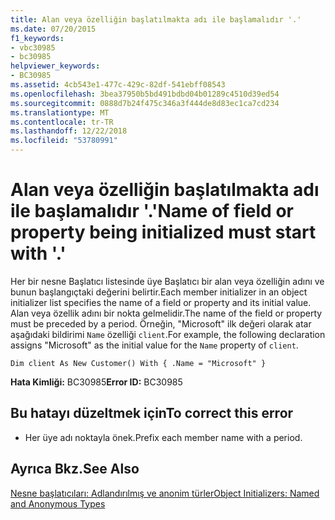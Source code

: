 ```yaml
---
title: Alan veya özelliğin başlatılmakta adı ile başlamalıdır '.'
ms.date: 07/20/2015
f1_keywords:
- vbc30985
- bc30985
helpviewer_keywords:
- BC30985
ms.assetid: 4cb543e1-477c-429c-82df-541ebff08543
ms.openlocfilehash: 3bea37950b5bd491bdbd04b01289c4510d39ed54
ms.sourcegitcommit: 0888d7b24f475c346a3f444de8d83ec1ca7cd234
ms.translationtype: MT
ms.contentlocale: tr-TR
ms.lasthandoff: 12/22/2018
ms.locfileid: "53780991"
---
```

# <a name="name-of-field-or-property-being-initialized-must-start-with-"></a><span data-ttu-id="7f834-102">Alan veya özelliğin başlatılmakta adı ile başlamalıdır '.'</span><span class="sxs-lookup"><span data-stu-id="7f834-102">Name of field or property being initialized must start with '.'</span></span>
<span data-ttu-id="7f834-103">Her bir nesne Başlatıcı listesinde üye Başlatıcı bir alan veya özelliğin adını ve bunun başlangıçtaki değerini belirtir.</span><span class="sxs-lookup"><span data-stu-id="7f834-103">Each member initializer in an object initializer list specifies the name of a field or property and its initial value.</span></span> <span data-ttu-id="7f834-104">Alan veya özellik adını bir nokta gelmelidir.</span><span class="sxs-lookup"><span data-stu-id="7f834-104">The name of the field or property must be preceded by a period.</span></span> <span data-ttu-id="7f834-105">Örneğin, "Microsoft" ilk değeri olarak atar aşağıdaki bildirimi `Name` özelliği `client`.</span><span class="sxs-lookup"><span data-stu-id="7f834-105">For example, the following declaration assigns "Microsoft" as the initial value for the `Name` property of `client`.</span></span>  
  
```  
Dim client As New Customer() With { .Name = "Microsoft" }  
```  
  
 <span data-ttu-id="7f834-106">**Hata Kimliği:** BC30985</span><span class="sxs-lookup"><span data-stu-id="7f834-106">**Error ID:** BC30985</span></span>  
  
## <a name="to-correct-this-error"></a><span data-ttu-id="7f834-107">Bu hatayı düzeltmek için</span><span class="sxs-lookup"><span data-stu-id="7f834-107">To correct this error</span></span>  
  
-   <span data-ttu-id="7f834-108">Her üye adı noktayla önek.</span><span class="sxs-lookup"><span data-stu-id="7f834-108">Prefix each member name with a period.</span></span>  
  
## <a name="see-also"></a><span data-ttu-id="7f834-109">Ayrıca Bkz.</span><span class="sxs-lookup"><span data-stu-id="7f834-109">See Also</span></span>  
 [<span data-ttu-id="7f834-110">Nesne başlatıcıları: Adlandırılmış ve anonim türler</span><span class="sxs-lookup"><span data-stu-id="7f834-110">Object Initializers: Named and Anonymous Types</span></span>](../../visual-basic/programming-guide/language-features/objects-and-classes/object-initializers-named-and-anonymous-types.md)  
 
